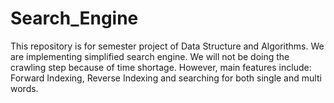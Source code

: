 # Search_Engine
This repository is for semester project of Data Structure and Algorithms. We are implementing simplified search engine. We will not be doing the crawling step because of time shortage. However, main features include: Forward Indexing, Reverse Indexing and searching for both single and multi words. 
